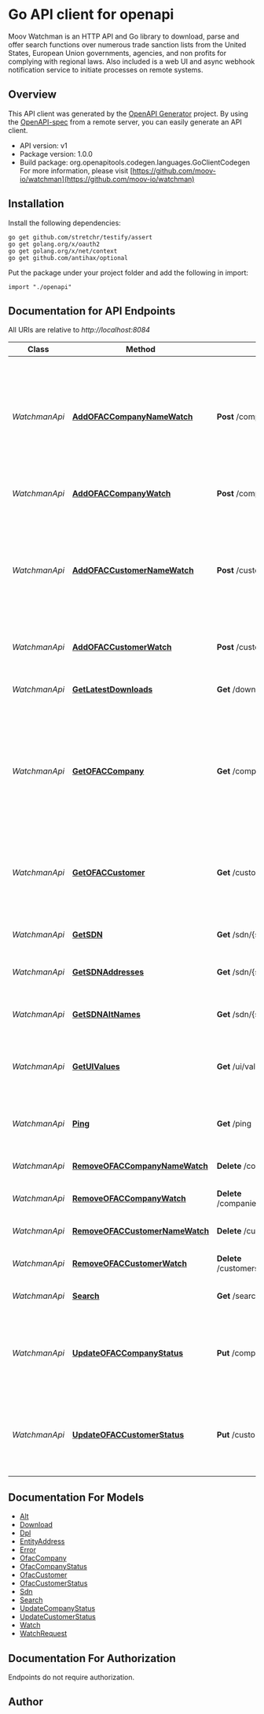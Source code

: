 # Go API client for openapi

Moov Watchman is an HTTP API and Go library to download, parse and offer search functions over numerous trade sanction lists from the United States, European Union governments, agencies, and non profits for complying with regional laws. Also included is a web UI and async webhook notification service to initiate processes on remote systems.

## Overview
This API client was generated by the [OpenAPI Generator](https://openapi-generator.tech) project.  By using the [OpenAPI-spec](https://www.openapis.org/) from a remote server, you can easily generate an API client.

- API version: v1
- Package version: 1.0.0
- Build package: org.openapitools.codegen.languages.GoClientCodegen
For more information, please visit [https://github.com/moov-io/watchman](https://github.com/moov-io/watchman)

## Installation

Install the following dependencies:

```shell
go get github.com/stretchr/testify/assert
go get golang.org/x/oauth2
go get golang.org/x/net/context
go get github.com/antihax/optional
```

Put the package under your project folder and add the following in import:

```golang
import "./openapi"
```

## Documentation for API Endpoints

All URIs are relative to *http://localhost:8084*

Class | Method | HTTP request | Description
------------ | ------------- | ------------- | -------------
*WatchmanApi* | [**AddOFACCompanyNameWatch**](docs/WatchmanApi.md#addofaccompanynamewatch) | **Post** /companies/watch | Add company watch by name. The match percentage will be included in the webhook&#39;s JSON payload.
*WatchmanApi* | [**AddOFACCompanyWatch**](docs/WatchmanApi.md#addofaccompanywatch) | **Post** /companies/{companyID}/watch | Add OFAC watch on a Company
*WatchmanApi* | [**AddOFACCustomerNameWatch**](docs/WatchmanApi.md#addofaccustomernamewatch) | **Post** /customers/watch | Add customer watch by name. The match percentage will be included in the webhook&#39;s JSON payload.
*WatchmanApi* | [**AddOFACCustomerWatch**](docs/WatchmanApi.md#addofaccustomerwatch) | **Post** /customers/{customerID}/watch | Add OFAC watch on a Customer
*WatchmanApi* | [**GetLatestDownloads**](docs/WatchmanApi.md#getlatestdownloads) | **Get** /downloads | Return list of recent downloads of OFAC data
*WatchmanApi* | [**GetOFACCompany**](docs/WatchmanApi.md#getofaccompany) | **Get** /companies/{companyID} | Get information about a company, trust or organization such as addresses, alternate names, and remarks.
*WatchmanApi* | [**GetOFACCustomer**](docs/WatchmanApi.md#getofaccustomer) | **Get** /customers/{customerID} | Get information about a customer, addresses, alternate names, and their SDN metadata.
*WatchmanApi* | [**GetSDN**](docs/WatchmanApi.md#getsdn) | **Get** /sdn/{sdnID} | Specially designated national
*WatchmanApi* | [**GetSDNAddresses**](docs/WatchmanApi.md#getsdnaddresses) | **Get** /sdn/{sdnID}/addresses | Get addresses for a given SDN
*WatchmanApi* | [**GetSDNAltNames**](docs/WatchmanApi.md#getsdnaltnames) | **Get** /sdn/{sdnID}/alts | Get alternate names for a given SDN
*WatchmanApi* | [**GetUIValues**](docs/WatchmanApi.md#getuivalues) | **Get** /ui/values/{key} | Return an ordered distinct list of keys for an SDN property.
*WatchmanApi* | [**Ping**](docs/WatchmanApi.md#ping) | **Get** /ping | Ping the Watchman service to check if running
*WatchmanApi* | [**RemoveOFACCompanyNameWatch**](docs/WatchmanApi.md#removeofaccompanynamewatch) | **Delete** /companies/watch/{watchID} | Remove a Company name watch
*WatchmanApi* | [**RemoveOFACCompanyWatch**](docs/WatchmanApi.md#removeofaccompanywatch) | **Delete** /companies/{companyID}/watch/{watchID} | Remove company watch
*WatchmanApi* | [**RemoveOFACCustomerNameWatch**](docs/WatchmanApi.md#removeofaccustomernamewatch) | **Delete** /customers/watch/{watchID} | Remove a Customer name watch
*WatchmanApi* | [**RemoveOFACCustomerWatch**](docs/WatchmanApi.md#removeofaccustomerwatch) | **Delete** /customers/{customerID}/watch/{watchID} | Remove customer watch
*WatchmanApi* | [**Search**](docs/WatchmanApi.md#search) | **Get** /search | Search SDN names and metadata
*WatchmanApi* | [**UpdateOFACCompanyStatus**](docs/WatchmanApi.md#updateofaccompanystatus) | **Put** /companies/{companyID} | Update a Companies sanction status to always block or always allow transactions.
*WatchmanApi* | [**UpdateOFACCustomerStatus**](docs/WatchmanApi.md#updateofaccustomerstatus) | **Put** /customers/{customerID} | Update a Customer&#39;s sanction status to always block or always allow transactions.


## Documentation For Models

 - [Alt](docs/Alt.md)
 - [Download](docs/Download.md)
 - [Dpl](docs/Dpl.md)
 - [EntityAddress](docs/EntityAddress.md)
 - [Error](docs/Error.md)
 - [OfacCompany](docs/OfacCompany.md)
 - [OfacCompanyStatus](docs/OfacCompanyStatus.md)
 - [OfacCustomer](docs/OfacCustomer.md)
 - [OfacCustomerStatus](docs/OfacCustomerStatus.md)
 - [Sdn](docs/Sdn.md)
 - [Search](docs/Search.md)
 - [UpdateCompanyStatus](docs/UpdateCompanyStatus.md)
 - [UpdateCustomerStatus](docs/UpdateCustomerStatus.md)
 - [Watch](docs/Watch.md)
 - [WatchRequest](docs/WatchRequest.md)


## Documentation For Authorization

 Endpoints do not require authorization.


## Author



